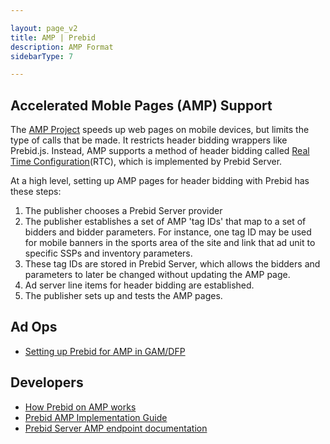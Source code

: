 ```yaml
---

layout: page_v2
title: AMP | Prebid
description: AMP Format
sidebarType: 7

---
```



## Accelerated Moble Pages (AMP) Support

The [AMP Project](https://ampproject.org) speeds up web pages on mobile devices,
but limits the type of calls that be made. It restricts header bidding wrappers like Prebid.js. Instead, AMP supports a method of header bidding called [Real Time Configuration](https://github.com/ampproject/amphtml/blob/master/extensions/amp-a4a/rtc-documentation.md)(RTC), which is implemented by Prebid Server.

At a high level, setting up AMP pages for header bidding with Prebid has these steps:

1. The publisher chooses a Prebid Server provider
1. The publisher establishes a set of AMP 'tag IDs' that map to a set of bidders and bidder parameters. For instance, one tag ID may be used for mobile banners in the sports area of the site and link that ad unit to specific SSPs and inventory parameters.
1. These tag IDs are stored in Prebid Server, which allows the bidders and parameters to later be changed without updating the AMP page.
1. Ad server line items for header bidding are established.
1. The publisher sets up and tests the AMP pages.


## Ad Ops

+ [Setting up Prebid for AMP in GAM/DFP]({{site.baseurl}}/adops/setting-up-prebid-for-amp-in-dfp.html)

## Developers

+ [How Prebid on AMP works]({{site.baseurl}}/dev-docs/how-prebid-on-amp-works.html)
+ [Prebid AMP Implementation Guide]({{site.baseurl}}/dev-docs/show-prebid-ads-on-amp-pages.html)
+ [Prebid Server AMP endpoint documentation]({{site.baseurl}}/prebid-server/endpoints/openrtb2/amp.html)

